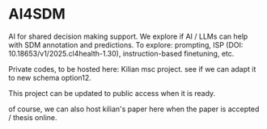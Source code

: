 # AI4SDM
AI for shared decision making support.
We explore if AI / LLMs can help with SDM annotation and predictions. To explore: prompting, ISP (DOI:
10.18653/v1/2025.cl4health-1.30), instruction-based finetuning, etc.

Private codes, to be hosted here: Kilian msc project. see if we can adapt it to new schema option12. 

This project can be updated to public access when it is ready.

of course, we can also host kilian's paper here when the paper is accepted / thesis online. 
